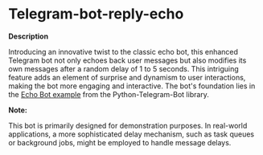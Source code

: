 # Telegram-bot-reply-echo

**Description**

Introducing an innovative twist to the classic echo bot, this enhanced Telegram bot not only echoes back user messages but also modifies its own messages after a random delay of 1 to 5 seconds. This intriguing feature adds an element of surprise and dynamism to user interactions, making the bot more engaging and interactive. The bot's foundation lies in the [Echo Bot example](https://docs.python-telegram-bot.org/en/v21.3/examples.echobot.html) from the Python-Telegram-Bot library.


**Note:**

This bot is primarily designed for demonstration purposes. In real-world applications, a more sophisticated delay mechanism, such as task queues or background jobs, might be employed to handle message delays.

